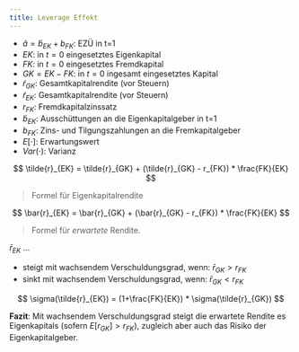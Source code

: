 ```yaml
---
title: Leverage Effekt
---
```

- $\tilde{a} = \tilde{b}_{EK}+b_{FK}$: EZÜ in t=1
- $EK$: in $t=0$ eingesetztes Eigenkapital
- $FK$: in $t=0$ eingesetztes Fremdkapital
- $GK = EK-FK$: in $t=0$ ingesamt eingesetztes Kapital
- $\tilde{r}_{GK}$: Gesamtkapitalrendite (vor Steuern)
- $\tilde{r}_{EK}$: Gesamtkapitalrendite (vor Steuern)
- $r_{FK}$: Fremdkapitalzinssatz
- $\tilde{b}_{EK}$: Ausschüttungen an die Eigenkapitalgeber in t=1
- $b_{FK}$: Zins- und Tilgungszahlungen an die Fremkapitalgeber
- $E[\cdot]$: Erwartungswert
- $Var(\cdot)$: Varianz

$$
\tilde{r}_{EK} = \tilde{r}_{GK} + (\tilde{r}_{GK} - r_{FK}) * \frac{FK}{EK}
$$
> Formel für Eigenkapitalrendite

$$
\bar{r}_{EK} = \bar{r}_{GK} + (\bar{r}_{GK} - r_{FK}) * \frac{FK}{EK}
$$
> Formel für _erwartete_ Rendite.

$\bar{r}_{EK}$ ...
- steigt mit wachsendem Verschuldungsgrad, wenn: $\bar{r}_{GK} \gt r_{FK}$
- sinkt mit wachsendem Verschuldungsgrad, wenn: $\bar{r}_{GK} \lt r_{FK}$

$$
\sigma(\tilde{r}_{EK}) = (1+\frac{FK}{EK}) * \sigma(\tilde{r}_{GK})
$$

**Fazit**: Mit wachsendem Verschuldungsgrad steigt die erwartete Rendite es Eigenkapitals (sofern $E[r_{GK}] \gt r_{FK}$), zugleich aber auch das Risiko der Eigenkapitalgeber.